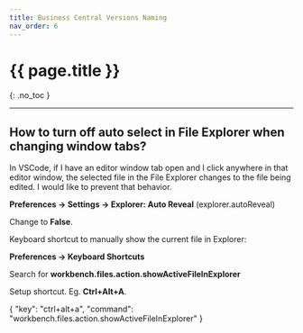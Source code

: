 ```yaml
---
title: Business Central Versions Naming
nav_order: 6
---
```


# {{ page.title }}

{: .no_toc }

---

## How to turn off auto select in File Explorer when changing window tabs?

In VSCode, if I have an editor window tab open and I click anywhere in that editor window, the selected file in the File Explorer changes to the file being edited. I would like to prevent that behavior.

**Preferences -> Settings -> Explorer: Auto Reveal** (explorer.autoReveal)

Change to **False**.

Keyboard shortcut to manually show the current file in Explorer:

**Preferences -> Keyboard Shortcuts**

Search for **workbench.files.action.showActiveFileInExplorer**

Setup shortcut. Eg. **Ctrl+Alt+A**.

{ "key": "ctrl+alt+a", "command": "workbench.files.action.showActiveFileInExplorer" }